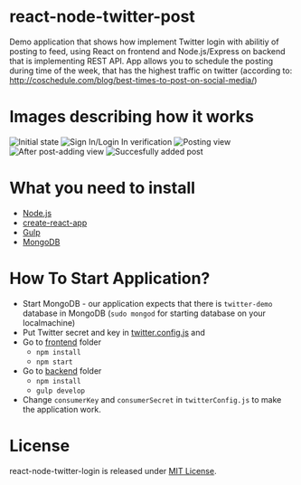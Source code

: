 # react-node-twitter-post

Demo application that shows how implement Twitter login with abilitiy of posting to feed, using React on frontend and Node.js/Express on backend that is implementing REST API.
App allows you to schedule the posting during time of the week, that has the highest traffic on twitter (according to: http://coschedule.com/blog/best-times-to-post-on-social-media/)

# Images describing how it works
![Initial state](https://s18.postimg.cc/4c0jqcii1/image.png "Never gonna give you up")
![Sign In/Login In verification](https://postimg.cc/image/51jc2pyh1/ "Never gonna let you down")
![Posting view](https://s18.postimg.cc/763p3sse1/image.png "Never gonna tell a lie")
![After post-adding view](https://s18.postimg.cc/v9ugs3qah/image.png "I thought nobody reads these descriptions lol")
![Succesfully added post](https://s18.postimg.cc/hsxi98nop/image.png "Or hurt you")


# What you need to install

* [Node.js](https://nodejs.org/en/)
* [create-react-app](https://github.com/facebookincubator/create-react-app)
* [Gulp](http://gulpjs.com/)
* [MongoDB](https://www.mongodb.com/)

# How To Start Application?

* Start MongoDB - our application expects that there is `twitter-demo` database in MongoDB (`sudo mongod` for starting database on your localmachine)
* Put Twitter secret and key in [twitter.config.js](https://github.com/GenFirst/react-node-twitter-login/blob/master/backend/twitter.config.js) and
* Go to [frontend](https://github.com/GenFirst/react-node-twitter-login/tree/master/frontend) folder
  * `npm install`
  * `npm start`
* Go to [backend](https://github.com/GenFirst/react-node-twitter-login/tree/master/backend) folder
  * `npm install`
  * `gulp develop`
* Change `consumerKey` and `consumerSecret` in `twitterConfig.js` to make the application work.

# License

react-node-twitter-login is released under [MIT License](https://opensource.org/licenses/MIT).
